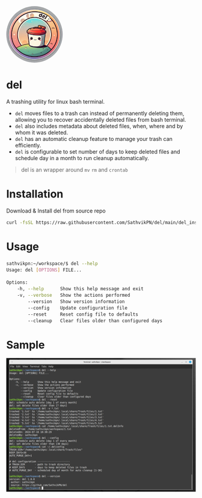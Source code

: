 <img src="./del_logo.jpeg" height=150rem width=150rem style="border-radius: 50%;">

# del
A trashing utility for linux bash terminal.

- `del` moves files to a trash can instead of permanently deleting them, allowing you to recover accidentally deleted files from bash terminal. 
- `del` also includes metadata about deleted files, when, where and by whom it was deleted. 
- `del` has an automatic cleanup feature to manage your trash can efficiently.
- `del` is configurable to set number of days to keep deleted files and schedule day in a month to run cleanup automatically.

> del is an wrapper around `mv` `rm` and `crontab`


# Installation
Download & Install del from source repo
```bash
curl -fsSL https://raw.githubusercontent.com/SathvikPN/del/main/del_install.sh | sudo bash
```

# Usage
```bash
sathvikpn:~/workspace/$ del --help
Usage: del [OPTIONS] FILE...

Options:
    -h, --help      Show this help message and exit
    -v, --verbose   Show the actions performed
        --version   Show version information
        --config    Update configuration file
        --reset     Reset config file to defaults
        --cleanup   Clear files older than configured days
```

# Sample

<img src="./del_workflow.png">